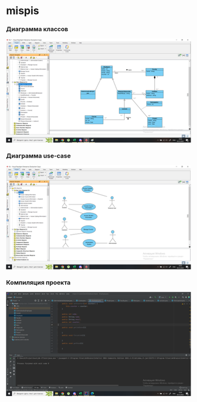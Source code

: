 # mispis
### Диаграмма классов
![alt text](https://github.com/xlebec27/mispis_lab10/blob/main/class%20diagram.png?raw=true)
### Диаграмма use-case
![alt text](https://github.com/xlebec27/mispis_lab10/blob/main/use%20case%20diagram.png?raw=true)
### Компиляция проекта
![alt text](https://github.com/xlebec27/mispis_lab10/blob/main/compilation.png?raw=true)
